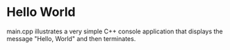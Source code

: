 # Hello World

main.cpp illustrates a very simple C++ console application that displays the message "Hello, World" and then terminates.
